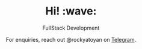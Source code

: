 <h1 align='center'> Hi! :wave:</h1>
<p align='center'>
FullStack Development
</p>
<p align='center'>For enquiries, reach out @rockyatoyan on <a href="https://t.me/rockyatoyan">Telegram</a>.</p>
